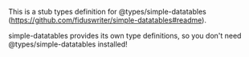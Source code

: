 This is a stub types definition for @types/simple-datatables (https://github.com/fiduswriter/simple-datatables#readme).

simple-datatables provides its own type definitions, so you don't need @types/simple-datatables installed!